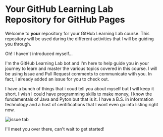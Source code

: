 # Your GitHub Learning Lab Repository for GitHub Pages

Welcome to **your** repository for your GitHub Learning Lab course. This repository will be used during the different activities that I will be guiding you through. 

Oh! I haven't introduced myself...

I'm the GitHub Learning Lab bot and I'm here to help guide you in your journey to learn and master the various topics covered in this course. I will be using Issue and Pull Request comments to communicate with you. In fact, I already added an issue for you to check out.

I have a bunch of things that i coud tell you about myself but I will keep it short. 
    I wish I could have programming skills to make money, I know the fundamentals of Java and Pyton but that is it. I have a B.S. in information technology and a host of ceritifications that I wont even go into listing right now.

![issue tab](https://lab.github.com/public/images/issue_tab.png)

I'll meet you over there, can't wait to get started!
